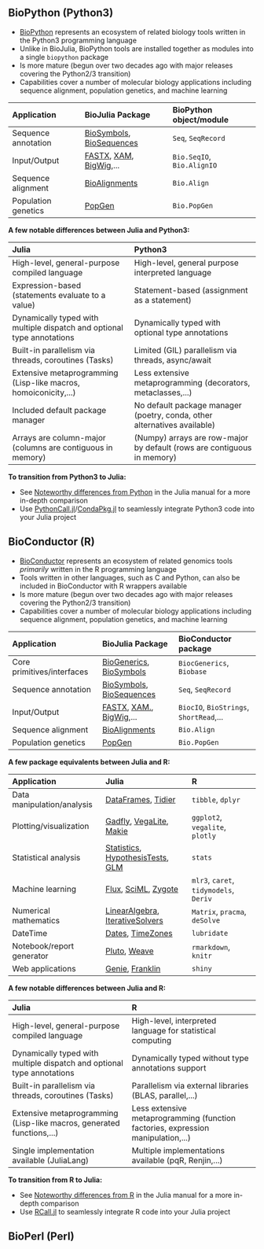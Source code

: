 ## BioPython (Python3)

- [BioPython](https://biopython.org/) represents an ecosystem of related biology tools written in the Python3 programming language
- Unlike in BioJulia, BioPython tools are installed together as modules into a single `biopython` package 
- Is more mature (begun over two decades ago with major releases covering the Python2/3 transition)
- Capabilities cover a number of molecular biology applications including sequence alignment, population genetics, and machine learning

| Application         | BioJulia Package                                                                                                                              | BioPython object/module    |
| :------------------ | :-------------------------------------------------------------------------------------------------------------------------------------------- | :------------------------- |
| Sequence annotation | [BioSymbols](https://biojulia.dev/BioSymbols.jl/stable/), [BioSequences](https://biojulia.dev/BioSequences.jl/stable/)                        | `Seq`, `SeqRecord`         |
| Input/Output        | [FASTX](https://biojulia.dev/FASTX.jl/stable/), [XAM](https://biojulia.dev/XAM.jl/stable/), [BigWig](https://biojulia.dev/BigWig.jl/dev/),... | `Bio.SeqIO`, `Bio.AlignIO` |
| Sequence alignment  | [BioAlignments](https://biojulia.dev/BioAlignments.jl/stable/)                                                                                | `Bio.Align`                |
| Population genetics | [PopGen](https://biojulia.dev/PopGen.jl/)                                                                                                     | `Bio.PopGen`               |

**A few notable differences between Julia and Python3:**

| Julia                                                                  | Python3                                                                  |
| :--------------------------------------------------------------------- | :----------------------------------------------------------------------- |
| High-level, general-purpose compiled language                          | High-level, general purpose interpreted language                         |
| Expression-based (statements evaluate to a value)                      | Statement-based (assignment as a statement)                              |
| Dynamically typed with multiple dispatch and optional type annotations | Dynamically typed with optional type annotations                         |
| Built-in parallelism via threads, coroutines (Tasks)                   | Limited (GIL) parallelism via threads, async/await                       |
| Extensive metaprogramming (Lisp-like macros, homoiconicity,...)        | Less extensive metaprogramming (decorators, metaclasses,...)             |
| Included default package manager                                       | No default package manager (poetry, conda, other alternatives available) |
| Arrays are column-major (columns are contiguous in memory)             | (Numpy) arrays are row-major by default (rows are contiguous in memory)  |

**To transition from Python3 to Julia:**
- See [Noteworthy differences from Python](https://docs.julialang.org/en/v1/manual/noteworthy-differences/#Noteworthy-differences-from-Python) in the Julia manual for a more in-depth comparison
- Use [PythonCall.jl](https://github.com/cjdoris/PythonCall.jl.git)/[CondaPkg.jl](CondaPkg.jl) to seamlessly integrate Python3 code into your Julia project

## BioConductor (R)

- [BioConductor](https://www.bioconductor.org/) represents an ecosystem of related genomics tools _primarily_ written in the R programming language
- Tools written in other languages, such as C and Python, can also be included in BioConductor with R wrappers available 
- Is more mature (begun over two decades ago with major releases covering the Python2/3 transition)
- Capabilities cover a number of molecular biology applications including sequence alignment, population genetics, and machine learning

| Application                | BioJulia Package                                                                                                                               | BioConductor package                    |
| :------------------------- | :--------------------------------------------------------------------------------------------------------------------------------------------- | :-------------------------------------- |
| Core primitives/interfaces | [BioGenerics](https://biojulia.dev/BioGenerics.jl/stable/), [BioSymbols](https://biojulia.dev/BioSymbols.jl/stable/)                           | `BiocGenerics`, `Biobase`               |
| Sequence annotation        | [BioSymbols](https://biojulia.dev/BioSymbols.jl/stable/), [BioSequences](https://biojulia.dev/BioSequences.jl/stable/)                         | `Seq`, `SeqRecord`                      |
| Input/Output               | [FASTX](https://biojulia.dev/FASTX.jl/stable/), [XAM.](https://biojulia.dev/XAM.jl/stable/), [BigWig](https://biojulia.dev/BigWig.jl/dev/),... | `BiocIO`, `BioStrings`, `ShortRead`,... |
| Sequence alignment         | [BioAlignments](https://biojulia.dev/BioAlignments.jl/stable/)                                                                                 | `Bio.Align`                             |
| Population genetics        | [PopGen](https://biojulia.dev/PopGen.jl/)                                                                                                      | `Bio.PopGen`                            |

**A few package equivalents between Julia and R:**

| Application                | Julia                                                                                                                                                                               | R                                      |
| :------------------------- | :---------------------------------------------------------------------------------------------------------------------------------------------------------------------------------- | :------------------------------------- |
| Data manipulation/analysis | [DataFrames](https://dataframes.juliadata.org/stable/), [Tidier](https://tidierorg.github.io/Tidier.jl/stable/)                                                                     | `tibble`, `dplyr`                      |
| Plotting/visualization     | [Gadfly](http://gadflyjl.org/stable/), [VegaLite](https://www.queryverse.org/VegaLite.jl/stable/), [Makie](https://docs.makie.org/stable/)                                          | `ggplot2`, `vegalite`, `plotly`        |
| Statistical analysis       | [Statistics](https://docs.julialang.org/en/v1/stdlib/Statistics/), [HypothesisTests](https://github.com/JuliaStats/HypothesisTests.jl), [GLM](https://github.com/JuliaStats/GLM.jl) | `stats`                                |
| Machine learning           | [Flux](https://fluxml.ai/Flux.jl/stable/), [SciML](https://sciml.ai/), [Zygote](https://fluxml.ai/Zygote.jl/stable/)                                                                | `mlr3`, `caret`, `tidymodels`, `Deriv` |
| Numerical mathematics      | [LinearAlgebra](https://docs.julialang.org/en/v1/stdlib/LinearAlgebra/), [IterativeSolvers](https://iterativesolvers.julialinearalgebra.org/dev/)                                   | `Matrix`, `pracma`, `deSolve`          |
| DateTime                   | [Dates](https://docs.julialang.org/en/v1/stdlib/Dates/), [TimeZones](https://github.com/JuliaTime/TimeZones.jl)                                                                     | `lubridate`                            |
| Notebook/report generator  | [Pluto](https://plutojl.org/), [Weave](https://weavejl.mpastell.com/stable/)                                                                                                        | `rmarkdown`, `knitr`                   |
| Web applications           | [Genie](https://genieframework.com/), [Franklin](https://franklinjl.org/)                                                                                                           | `shiny`                                |

**A few notable differences between Julia and R:**

| Julia                                                                  | R                                                                                |
| :--------------------------------------------------------------------- | :------------------------------------------------------------------------------- |
| High-level, general-purpose compiled language                          | High-level, interpreted language for statistical computing                       |
| Dynamically typed with multiple dispatch and optional type annotations | Dynamically typed without type annotations support                               |
| Built-in parallelism via threads, coroutines (Tasks)                   | Parallelism via external libraries (BLAS, parallel,...)                          |
| Extensive metaprogramming (Lisp-like macros, generated functions,...)  | Less extensive metaprogramming (function factories, expression manipulation,...) |
| Single implementation available (JuliaLang)                            | Multiple implementations available (pqR, Renjin,...)                             |


**To transition from R to Julia:**
- See [Noteworthy differences from R](https://docs.julialang.org/en/v1/manual/noteworthy-differences/#Noteworthy-differences-from-R) in the Julia manual for a more in-depth comparison
- Use [RCall.jl](https://github.com/JuliaInterop/RCall.jl.git) to seamlessly integrate R code into your Julia project

## BioPerl (Perl)
